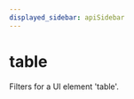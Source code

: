 ```yaml
---
displayed_sidebar: apiSidebar
---
```

# table

<span class="theme-doc-version-badge badge badge--secondary"></span>

Filters for a UI element 'table'.

